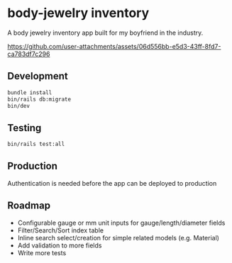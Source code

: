 # body-jewelry inventory

A body jewelry inventory app built for my boyfriend in the industry.

https://github.com/user-attachments/assets/06d556bb-e5d3-43ff-8fd7-ca783df7c296

## Development

```sh
bundle install
bin/rails db:migrate
bin/dev
```

## Testing

```sh
bin/rails test:all
```

## Production

Authentication is needed before the app can be deployed to production

## Roadmap

- Configurable gauge or mm unit inputs for gauge/length/diameter fields
- Filter/Search/Sort index table
- Inline search select/creation for simple related models (e.g. Material)
- Add validation to more fields
- Write more tests
